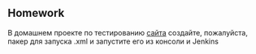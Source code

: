## Homework

В домашнем проекте по тестированию [сайта](https://the-internet.herokuapp.com/) создайте, пожалуйста, пакер для запуска .xml и запустите его из консоли и Jenkins
